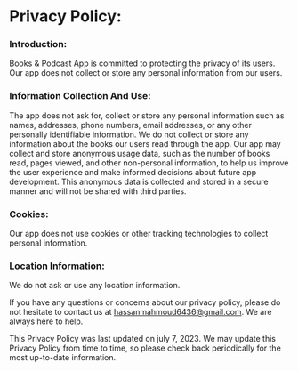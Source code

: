 Privacy Policy:
===============

### Introduction:
 Books & Podcast App is committed to protecting the privacy of its users. 
Our app does not collect or store any personal information from our users.

### Information Collection And Use:
The app does not ask for, collect or store any personal information such as names, addresses, phone numbers, email addresses, or any other personally identifiable information. 
We do not collect or store any information about the books our users read through the app.
Our app may collect and store anonymous usage data, such as the number of books read, pages viewed, and other non-personal information, to help us improve the user experience and make informed decisions about future app development. 
This anonymous data is collected and stored in a secure manner and will not be shared with third parties.

### Cookies:
Our app does not use cookies or other tracking technologies to collect personal information.

### Location Information:
We do not ask or use any location information.

If you have any questions or concerns about our privacy policy, please do not hesitate to contact us at hassanmahmoud6436@gmail.com. We are always here to help.

This Privacy Policy was last updated on july 7, 2023. 
We may update this Privacy Policy from time to time, so please check back periodically for the most up-to-date information.
